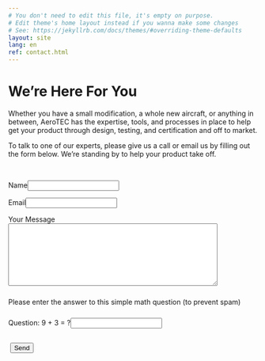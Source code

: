 ```yaml
---
# You don't need to edit this file, it's empty on purpose.
# Edit theme's home layout instead if you wanna make some changes
# See: https://jekyllrb.com/docs/themes/#overriding-theme-defaults
layout: site
lang: en
ref: contact.html
---
```


# We’re Here For You

Whether you have a small modification, a whole new aircraft, or anything in between, AeroTEC has the expertise, tools, and processes in place to help get your product through design, testing, and certification and off to market.

To talk to one of our experts, please give us a call or email us by filling out the form below. 
We’re standing by to help your product take off.
		  <div class="form_settings">
			<p>&nbsp;</p>
			<p><span>Name</span><input class="contact" type="text" name="your_name" value="" /></p>
			<p><span>Email</span><input class="contact" type="text" name="your_email" value="" /></p>
			<p><span>Your Message</span><textarea class="contact textarea" rows="8" cols="50" name="your_message"></textarea></p>
            <p style="padding: 10px 0 10px 0;">Please enter the answer to this simple math question (to prevent spam)</p>
			<p><span>Question: 9 + 3 = ?</span><input type="text" name="user_answer" class="contact" /><input type="hidden" name="answer" value="4d76fe9775" /></p>
            <p style="padding-top: 15px"><span>&nbsp;</span><input class="submit" type="submit" name="contact_submitted" value="Send" /></p>
          </div><!--close form_settings-->
